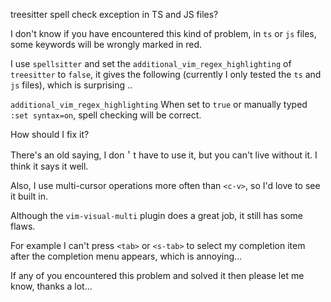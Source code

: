 treesitter spell check exception in TS and JS files?

I don't know if you have encountered this kind of problem, in `ts` or `js` files, some keywords will be wrongly marked in red.

I use `spellsitter` and set the `additional_vim_regex_highlighting` of `treesitter` to `false`, it gives the following (currently I only tested the `ts` and `js` files), which is surprising ..

`additional_vim_regex_highlighting` When set to `true` or manually typed `:set syntax=on`, spell checking will be correct.

How should I fix it?


There's an old saying, I don＇t have to use it, but you can't live without it. I think it says it well.

Also, I use multi-cursor operations more often than `<c-v>`, so I'd love to see it built in.

Although the `vim-visual-multi` plugin does a great job, it still has some flaws.

For example I can't press `<tab>` or `<s-tab>` to select my completion item after the completion menu appears, which is annoying...

If any of you encountered this problem and solved it then please let me know, thanks a lot...
